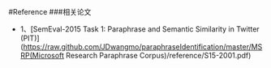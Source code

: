 #Reference
###相关论文

- 1、[SemEval-2015 Task 1: Paraphrase and Semantic Similarity in Twitter (PIT)](https://raw.github.com/JDwangmo/paraphraseIdentification/master/MSRP(Microsoft Research Paraphrase Corpus)/reference/S15-2001.pdf)
